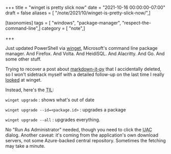 +++
title = "winget is pretty slick now"
date = "2021-10-16 00:00:00-07:00"
draft = false
aliases = [ "/note/2021/10/winget-is-pretty-slick-now/",]

[taxonomies]
tags = [ "windows", "package-manager", "respect-the-command-line",]
category = [ "note",]

+++

[looked]: /post/2020/06/winget/
[winget]: https://docs.microsoft.com/en-us/windows/package-manager/winget/

Just updated PowerShell via [winget][], Microsoft's command line package
manager. And Firefox. And Volta. And HeidiSQL. And Alacritty. And Go. And some
other stuff.

[markdown-it-py]: https://markdown-it-py.readthedocs.io/en/latest/index.html

Trying to recover a post about [markdown-it-py][] that I accidentally deleted,
so I won't sidetrack myself with a detailed follow-up on the last time I
really [looked][] at winget.

Instead, here's the <abbr title="Today I Learned">TIL</abbr>:

`winget upgrade`
: shows what's out of date

`winget upgrade --id=<package.id>`
: upgrades a package

`winget upgrade --all`
: upgrades everything.

No "Run As Administrator" needed, though you need to click the
<abbr title="User Access Control">UAC</abbr> dialog. Another caveat: it's
coming from the application's own download servers, not some Azure-backed
central repository. Sometimes the fetching may take a minute.
